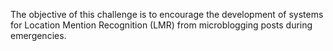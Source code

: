  The objective of this challenge is to encourage the development of systems for Location Mention Recognition (LMR) from microblogging posts during emergencies.
